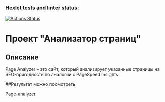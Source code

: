 ### Hexlet tests and linter status:
[![Actions Status](https://github.com/NevermoreKatana/python-project-83/workflows/hexlet-check/badge.svg)](https://github.com/NevermoreKatana/python-project-83/actions)

# Проект "Анализатор страниц"

## Описание
Page Analyzer – это сайт, который анализирует указанные страницы на SEO-пригодность по аналогии с PageSpeed Insights

##Результат можно посмотреть

[Page-analyzer](https://page-analyzer-4eg4.onrender.com)